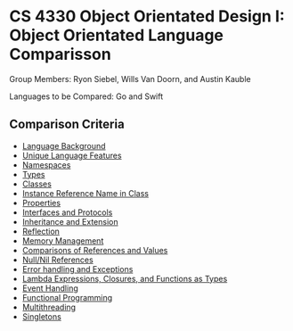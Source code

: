 # CS 4330 Object Orientated Design I: Object Orientated Language Comparisson

Group Members: Ryon Siebel, Wills Van Doorn, and Austin Kauble

Languages to be Compared: Go and Swift

## Comparison Criteria
* [Language Background](Documentation/LanguageBackground.md)
* [Unique Language Features](Documentation/UniqueFeatures.md)
* [Namespaces](Documentation/Namespaces.md)
* [Types](Documentation/Types.md)
* [Classes](Documentation/Classes.md)
* [Instance Reference Name in Class](Documentation/InstanceReferenceNameInClass.md)
* [Properties](Documentation/Properties.md)
* [Interfaces and Protocols](Documentation/Interfaces.md)
* [Inheritance and Extension](Documentation/InheritanceAndExtension.md)
* [Reflection](Documentation/Reflection.md)
* [Memory Management](Documentation/MemoryManagement.md)
* [Comparisons of References and Values](Documentation/ComparisonsOfReferencesAndValues.md)
* [Null/Nil References](Documentation/Nils.md)
* [Error handling and Exceptions](Documentation/ErrorsAndExceptions.md)
* [Lambda Expressions, Closures, and Functions as Types](Documentation/LambdaExpressionsAndClosures.md)
* [Event Handling](Documentation/EventHandling.md)
* [Functional Programming](Documentation/Functional.md)
* [Multithreading](Documentation/Multithreading.md)
* [Singletons](Documentation/Singletons.md)








